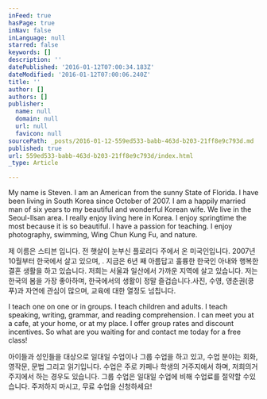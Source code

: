 ```yaml
---
inFeed: true
hasPage: true
inNav: false
inLanguage: null
starred: false
keywords: []
description: ''
datePublished: '2016-01-12T07:00:34.183Z'
dateModified: '2016-01-12T07:00:06.240Z'
title: ''
author: []
authors: []
publisher:
  name: null
  domain: null
  url: null
  favicon: null
sourcePath: _posts/2016-01-12-559ed533-babb-463d-b203-21ff8e9c793d.md
published: true
url: 559ed533-babb-463d-b203-21ff8e9c793d/index.html
_type: Article

---
```

My name is Steven. I am an American from the sunny State of Florida. I have been living in South Korea since October of 2007\. I am a happily married man of six years to my beautiful and wonderful Korean wife. We live in the Seoul-Ilsan area. I really enjoy living here in Korea. I enjoy springtime the most because it is so beautiful. I have a passion for teaching. I enjoy photography, swimming, Wing Chun Kung Fu, and nature.

제 이름은 스티븐 입니다. 전 햇살이 눈부신 플로리다 주에서 온 미국인입니다. 2007년10월부터 한국에서 살고 있으며, . 지금은 6년 째 아름답고 훌륭한 한국인 아내와 행복한결혼 생활을 하고 있습니다. 저희는 서울과 일산에서 가까운 지역에 살고 있습니다. 저는한국의 봄을 가장 좋아하며, 한국에서의 생활이 정말 즐겁습니다.사진, 수영, 영춘권(쿵푸)과 자연에 관심이 많으며, 교육에 대한 열정도 넘칩니다. 

I teach one on one or in groups. I teach children and adults. I teach speaking, writing, grammar, and reading comprehension. I can meet you at a cafe, at your home, or at my place. I offer group rates and discount incentives. So what are you waiting for and contact me today for a free class! 

아이들과 성인들을 대상으로 일대일 수업이나 그룹 수업을 하고 있고, 수업 분야는 회화,영작문, 문법 그리고 읽기입니다. 수업은 주로 카페나 학생의 거주지에서 하며, 저희의거주지에서 하는 경우도 있습니다. 그룹 수업은 일대일 수업에 비해 수업료를 절약할 수있습니다. 주저하지 마시고, 무료 수업을 신청하세요!